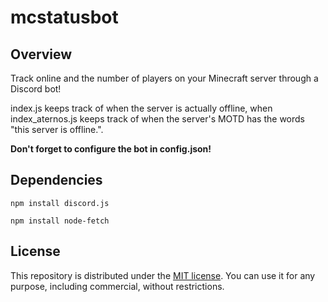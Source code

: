 # mcstatusbot

## Overview

Track online and the number of players on your Minecraft server through a Discord bot!

index.js keeps track of when the server is actually offline, when index_aternos.js keeps track of when the server's MOTD has the words "this server is offline.".

**Don't forget to configure the bot in config.json!**

## Dependencies

```
npm install discord.js
```
```
npm install node-fetch
```
## License

This repository is distributed under the [MIT license](https://mit-license.org/). You can use it for any purpose, including commercial, without restrictions.
